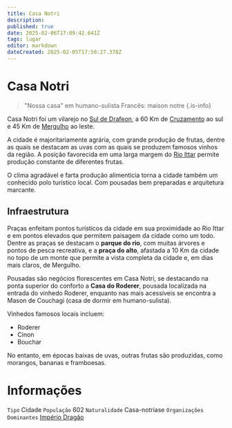 ```yaml
---
title: Casa Notri
description: 
published: true
date: 2025-02-06T17:09:42.641Z
tags: lugar
editor: markdown
dateCreated: 2025-02-05T17:50:27.378Z
---
```


# Casa Notri
> "Nossa casa" em humano-sulista
> Francês: maison notre
{.is-info}

Casa Notri foi um vilarejo no [Sul de Drafeon](/lugares/plano-material/drafeon/sul-de-drafeon), a 60 Km de [Cruzamento](/lugares/plano-material/drafeon/sul-de-drafeon/cruzamento) ao sul e 45 Km de [Mergulho](/lugares/plano-material/drafeon/sul-de-drafeon/mergulho) ao leste.

A cidade é majoritariamente agrária, com grande produção de frutas, dentre as quais se destacam as uvas com as quais se produzem famosos vinhos da região. A posição favorecida em uma larga margem do [Rio Ittar](/lugares/plano-material/drafeon/sul-de-drafeon/rio-ittar) permite produção constante de diferentes frutas.

O clima agradável e farta produção alimentícia torna a cidade também um conhecido polo turístico local. Com pousadas bem preparadas e arquitetura marcante.

## Infraestrutura

Praças enfeitam pontos turísticos da cidade em sua proximidade ao Rio Ittar e em pontos elevados que permitem paisagem da cidade como um todo. Dentre as praças se destacam o **parque do rio**, com muitas árvores e pontos de pesca recreativa, e a **praça do alto**, afastada a 10 Km da cidade no topo de um monte que permite a vista completa da cidade e, em dias mais claros, de Mergulho.

Pousadas são negócios florescentes em Casa Notri, se destacando na ponta superior do conforto a **Casa do Roderer**, pousada localizada na entrada do vinhedo Roderer, enquanto nas mais acessíveis se encontra a Mason de Couchagi (casa de dormir em humano-sulista).

Vinhedos famosos locais incluem:
- Roderer
- Cinon
- Bouchar

No entanto, em épocas baixas de uvas, outras frutas são produzidas, como morangos, bananas e framboesas.

# Informações
`Tipo` Cidade 
`População` 602
`Naturalidade` Casa-notriase
`Organizações Dominantes` [Império Dragão](/faccoes/nacoes/imperio-dragao#imperio-dragao) 